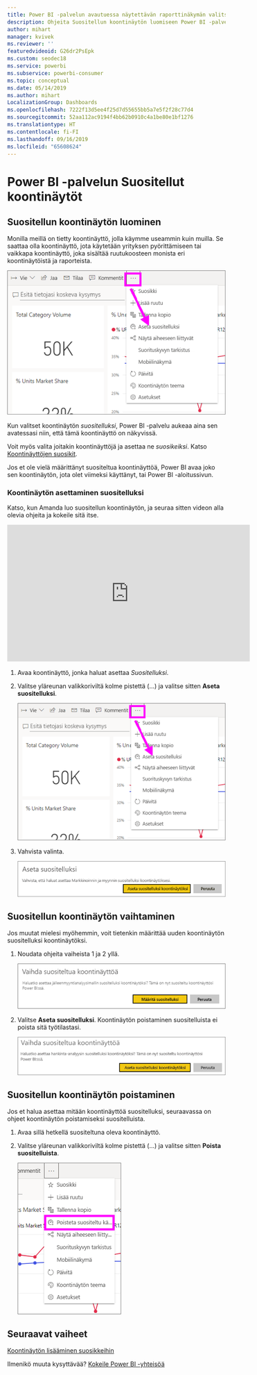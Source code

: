 ```yaml
---
title: Power BI -palvelun avautuessa näytettävän raporttinäkymän valitseminen
description: Ohjeita Suositellun koontinäytön luomiseen Power BI -palvelussa
author: mihart
manager: kvivek
ms.reviewer: ''
featuredvideoid: G26dr2PsEpk
ms.custom: seodec18
ms.service: powerbi
ms.subservice: powerbi-consumer
ms.topic: conceptual
ms.date: 05/14/2019
ms.author: mihart
LocalizationGroup: Dashboards
ms.openlocfilehash: 7222f13d5ee4f25d7d55655bb5a7e5f2f28c77d4
ms.sourcegitcommit: 52aa112ac9194f4bb62b0910c4a1be80e1bf1276
ms.translationtype: HT
ms.contentlocale: fi-FI
ms.lasthandoff: 09/16/2019
ms.locfileid: "65608624"
---
```

# <a name="featured-dashboards-in-power-bi-service"></a>Power BI -palvelun Suositellut koontinäytöt
## <a name="create-a-featured-dashboard"></a>Suositellun koontinäytön luominen
Monilla meillä on tietty koontinäyttö, jolla käymme useammin kuin muilla.  Se saattaa olla koontinäyttö, jota käytetään yrityksen pyörittämiseen tai vaikkapa koontinäyttö, joka sisältää ruutukoosteen monista eri koontinäytöistä ja raporteista.

![Aseta suositelluksi -kuvake](./media/end-user-featured/power-bi-dropdown.png)

Kun valitset koontinäytön *suositelluksi*, Power BI -palvelu aukeaa aina sen avatessasi niin, että tämä koontinäyttö on näkyvissä.  

Voit myös valita joitakin koontinäyttöjä ja asettaa ne *suosikeiksi*. Katso [Koontinäyttöjen suosikit](end-user-favorite.md).

Jos et ole vielä määrittänyt suositeltua koontinäyttöä, Power BI avaa joko sen koontinäytön, jota olet viimeksi käyttänyt, tai Power BI -aloitussivun.  

### <a name="to-set-a-dashboard-as-featured"></a>Koontinäytön asettaminen **suositelluksi**
Katso, kun Amanda luo suositellun koontinäytön, ja seuraa sitten videon alla olevia ohjeita ja kokeile sitä itse.

<iframe width="560" height="315" src="https://www.youtube.com/embed/G26dr2PsEpk" frameborder="0" allowfullscreen></iframe>



1. Avaa koontinäyttö, jonka haluat asettaa *Suositelluksi*. 
2. Valitse yläreunan valikkoriviltä kolme pistettä (...) ja valitse sitten **Aseta suositelluksi**.  
   
    ![Aseta suositelluksi -kuvake](./media/end-user-featured/power-bi-dropdown.png)
3. Vahvista valinta.
   
    ![Aseta suositeltu koontinäyttö](./media/end-user-featured/power-bi-featured-confirm.png)

## <a name="change-the-featured-dashboard"></a>Suositellun koontinäytön vaihtaminen
Jos muutat mielesi myöhemmin, voit tietenkin määrittää uuden koontinäytön suositelluksi koontinäytöksi.

1. Noudata ohjeita vaiheista 1 ja 2 yllä.
   
    ![Vaihda suositeltua koontinäyttöä -ikkuna](./media/end-user-featured/power-bi-change-feature.png)
2. Valitse **Aseta suositelluksi**. Koontinäytön poistaminen suositelluista ei poista sitä työtilastasi.  
   
    ![onnistumisilmoitus](./media/end-user-featured/power-bi-unfeature-new.png)

## <a name="remove-the-featured-dashboard"></a>Suositellun koontinäytön poistaminen
Jos et halua asettaa mitään koontinäyttöä suositelluksi, seuraavassa on ohjeet koontinäytön poistamiseksi suositelluista.

1. Avaa sillä hetkellä suositeltuna oleva koontinäyttö.
2. Valitse yläreunan valikkoriviltä kolme pistettä (...) ja valitse sitten **Poista suositelluista**.

    ![poista suositeltu koontinäyttö valittuna](./media/end-user-featured/power-bi-unfeature-newer.png)
   
## <a name="next-steps"></a>Seuraavat vaiheet
[Koontinäytön lisääminen suosikkeihin](end-user-favorite.md)

Ilmenikö muuta kysyttävää? [Kokeile Power BI -yhteisöä](http://community.powerbi.com/)

